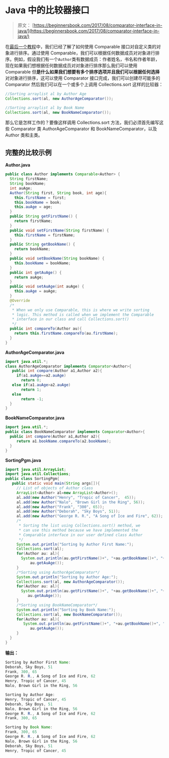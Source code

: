 # Java 中的比较器接口

> 原文： [https://beginnersbook.com/2017/08/comparator-interface-in-java/](https://beginnersbook.com/2017/08/comparator-interface-in-java/)

在[最后一个教程](https://beginnersbook.com/2017/08/comparable-interface-in-java-with-example/)中，我们已经了解了如何使用 Comparable 接口对自定义类的对象进行排序。通过使用 Comparable，我们可以根据任何数据成员对对象进行排序。例如，假设我们有一个`Author`类有数据成员：作者姓名，书名和作者年龄，现在如果我们想根据任何数据成员对对象进行排序那么我们可以使用 Comparable 但**是什么如果我们想要有多个排序选项并且我们可以根据任何选择**对对象进行排序，这可以使用 Comparator 接口完成，我们可以创建尽可能多的 Comparator 然后我们可以在一个或多个上调用 Collections.sort 这样的比较器：

```java
//Sorting arraylist al by Author Age
Collections.sort(al, new AuthorAgeComparator());

//Sorting arraylist al by Book Name
Collections.sort(al, new BookNameComparator());
```

那么它是怎样工作的？要像这样调用 Collections.sort 方法，我们必须首先编写这些 Comparator 类 AuthorAgeComparator 和 BookNameComparator，以及 Author 类和主类。

## 完整的比较示例

**Author.java**

```java
public class Author implements Comparable<Author> {
  String firstName; 
  String bookName; 
  int auAge; 
  Author(String first, String book, int age){ 
    this.firstName = first; 
    this.bookName = book; 
    this.auAge = age; 
  } 
  public String getFirstName() { 
    return firstName; 
  }
  public void setFirstName(String firstName) { 
    this.firstName = firstName; 
  }
  public String getBookName() { 
    return bookName; 
  }
  public void setBookName(String bookName) { 
    this.bookName = bookName; 
  }
  public int getAuAge() { 
    return auAge; 
  }
  public void setAuAge(int auAge) { 
    this.auAge = auAge; 
  } 
  @Override 
  /* 
   * When we only use Comparable, this is where we write sorting
   * logic. This method is called when we implement the Comparable
   * interface in our class and call Collections.sort()
   */ 
  public int compareTo(Author au){         
    return this.firstName.compareTo(au.firstName);   
  }
}

```

**AuthorAgeComparator.java**

```java
import java.util.*;
class AuthorAgeComparator implements Comparator<Author>{
   public int compare(Author a1,Author a2){
     if(a1.auAge==a2.auAge)
       return 0;
   else if(a1.auAge>a2.auAge)
       return 1;
   else
       return -1;
  }
}
```

**BookNameComparator.java**

```java
import java.util.*; 
public class BookNameComparator implements Comparator<Author>{ 
  public int compare(Author a1,Author a2){   
     return a1.bookName.compareTo(a2.bookName); 
  }  
}

```

**SortingPgm.java**

```java
import java.util.ArrayList;  
import java.util.Collections;
public class SortingPgm{     
   public static void main(String args[]){    
     // List of objects of Author class      
     ArrayList<Author> al=new ArrayList<Author>();        
     al.add(new Author("Henry", "Tropic of Cancer",  45));
     al.add(new Author("Nalo", "Brown Girl in the Ring", 56));
     al.add(new Author("Frank", "300", 65));
     al.add(new Author("Deborah", "Sky Boys", 51));
     al.add(new Author("George R. R.", "A Song of Ice and Fire", 62));
     /*       
      * Sorting the list using Collections.sort() method, we       
      * can use this method because we have implemented the        
      * Comparable interface in our user defined class Author       
      */      
     System.out.println("Sorting by Author First Name:");      
     Collections.sort(al);        
     for(Author au: al){       
       System.out.println(au.getFirstName()+", "+au.getBookName()+", "+
           au.getAuAge());        
     } 
     /*Sorting using AuthorAgeComparator*/      
     System.out.println("Sorting by Author Age:");
     Collections.sort(al, new AuthorAgeComparator());
     for(Author au: al){       
       System.out.println(au.getFirstName()+", "+au.getBookName()+", "+
          au.getAuAge());        
     }             
     /*Sorting using BookNameComparator*/      
     System.out.println("Sorting by Book Name:");      
     Collections.sort(al, new BookNameComparator());      
     for(Author au: al){       
        System.out.println(au.getFirstName()+", "+au.getBookName()+", "+ 
           au.getAuAge());       
     }    
  }  
}  

```

**输出：**

```java
Sorting by Author First Name:
Deborah, Sky Boys, 51
Frank, 300, 65
George R. R., A Song of Ice and Fire, 62
Henry, Tropic of Cancer, 45
Nalo, Brown Girl in the Ring, 56

Sorting by Author Age:
Henry, Tropic of Cancer, 45
Deborah, Sky Boys, 51
Nalo, Brown Girl in the Ring, 56
George R. R., A Song of Ice and Fire, 62
Frank, 300, 65

Sorting by Book Name:
Frank, 300, 65
George R. R., A Song of Ice and Fire, 62
Nalo, Brown Girl in the Ring, 56
Deborah, Sky Boys, 51
Henry, Tropic of Cancer, 45

```